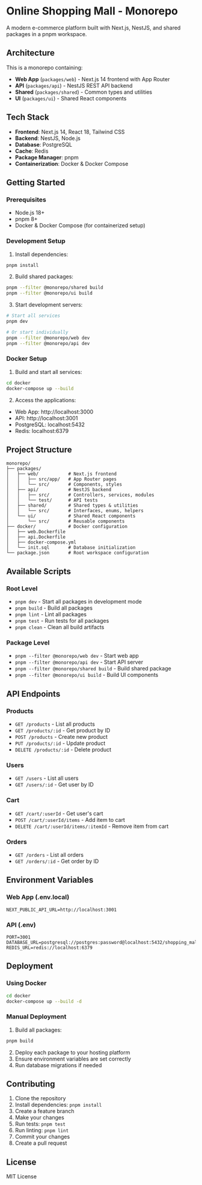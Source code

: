 # Online Shopping Mall - Monorepo

A modern e-commerce platform built with Next.js, NestJS, and shared packages in a pnpm workspace.

## Architecture

This is a monorepo containing:

- **Web App** (`packages/web`) - Next.js 14 frontend with App Router
- **API** (`packages/api`) - NestJS REST API backend
- **Shared** (`packages/shared`) - Common types and utilities
- **UI** (`packages/ui`) - Shared React components

## Tech Stack

- **Frontend**: Next.js 14, React 18, Tailwind CSS
- **Backend**: NestJS, Node.js
- **Database**: PostgreSQL
- **Cache**: Redis
- **Package Manager**: pnpm
- **Containerization**: Docker & Docker Compose

## Getting Started

### Prerequisites

- Node.js 18+ 
- pnpm 8+
- Docker & Docker Compose (for containerized setup)

### Development Setup

1. Install dependencies:
```bash
pnpm install
```

2. Build shared packages:
```bash
pnpm --filter @monorepo/shared build
pnpm --filter @monorepo/ui build
```

3. Start development servers:
```bash
# Start all services
pnpm dev

# Or start individually
pnpm --filter @monorepo/web dev
pnpm --filter @monorepo/api dev
```

### Docker Setup

1. Build and start all services:
```bash
cd docker
docker-compose up --build
```

2. Access the applications:
- Web App: http://localhost:3000
- API: http://localhost:3001
- PostgreSQL: localhost:5432
- Redis: localhost:6379

## Project Structure

```
monorepo/
├── packages/
│   ├── web/           # Next.js frontend
│   │   ├── src/app/   # App Router pages
│   │   └── src/       # Components, styles
│   ├── api/           # NestJS backend
│   │   ├── src/       # Controllers, services, modules
│   │   └── test/      # API tests
│   ├── shared/        # Shared types & utilities
│   │   └── src/       # Interfaces, enums, helpers
│   └── ui/            # Shared React components
│       └── src/       # Reusable components
├── docker/            # Docker configuration
│   ├── web.Dockerfile
│   ├── api.Dockerfile
│   ├── docker-compose.yml
│   └── init.sql       # Database initialization
└── package.json       # Root workspace configuration
```

## Available Scripts

### Root Level
- `pnpm dev` - Start all packages in development mode
- `pnpm build` - Build all packages
- `pnpm lint` - Lint all packages
- `pnpm test` - Run tests for all packages
- `pnpm clean` - Clean all build artifacts

### Package Level
- `pnpm --filter @monorepo/web dev` - Start web app
- `pnpm --filter @monorepo/api dev` - Start API server
- `pnpm --filter @monorepo/shared build` - Build shared package
- `pnpm --filter @monorepo/ui build` - Build UI components

## API Endpoints

### Products
- `GET /products` - List all products
- `GET /products/:id` - Get product by ID
- `POST /products` - Create new product
- `PUT /products/:id` - Update product
- `DELETE /products/:id` - Delete product

### Users
- `GET /users` - List all users
- `GET /users/:id` - Get user by ID

### Cart
- `GET /cart/:userId` - Get user's cart
- `POST /cart/:userId/items` - Add item to cart
- `DELETE /cart/:userId/items/:itemId` - Remove item from cart

### Orders
- `GET /orders` - List all orders
- `GET /orders/:id` - Get order by ID

## Environment Variables

### Web App (.env.local)
```
NEXT_PUBLIC_API_URL=http://localhost:3001
```

### API (.env)
```
PORT=3001
DATABASE_URL=postgresql://postgres:password@localhost:5432/shopping_mall
REDIS_URL=redis://localhost:6379
```

## Deployment

### Using Docker
```bash
cd docker
docker-compose up --build -d
```

### Manual Deployment
1. Build all packages:
```bash
pnpm build
```

2. Deploy each package to your hosting platform
3. Ensure environment variables are set correctly
4. Run database migrations if needed

## Contributing

1. Clone the repository
2. Install dependencies: `pnpm install`
3. Create a feature branch
4. Make your changes
5. Run tests: `pnpm test`
6. Run linting: `pnpm lint`
7. Commit your changes
8. Create a pull request

## License

MIT License